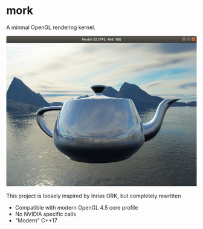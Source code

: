 # mork
A minmal OpenGL rendering kernel.

![alt text](https://raw.githubusercontent.com/LarsFlaeten/mork/master/web/teapot_reflective.png "Shiny teapot")

This project is loosely inspired by Inrias ORK, but completely rewritten
- Compatible with modern OpenGL 4.5 core profile
- No NVIDIA specific calls
- "Modern" C++17


